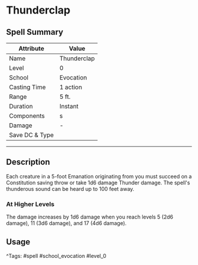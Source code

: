 # Thunderclap

## Spell Summary

| Attribute        | Value                  |
|------------------|------------------------|
| Name             | Thunderclap                 |
| Level            | 0                |
| School           | Evocation          |
| Casting Time     | 1 action              |
| Range            | 5 ft.            |
| Duration         | Instant             |
| Components       | s             |
| Damage           | -               |
| Save DC & Type   |              |

---

## Description

Each creature in a 5-foot Emanation originating from you must succeed on a Constitution saving throw or take 1d6 damage Thunder damage. The spell's thunderous sound can be heard up to 100 feet away.

### At Higher Levels
The damage increases by 1d6 damage when you reach levels 5 (2d6 damage), 11 (3d6 damage), and 17 (4d6 damage).

## Usage


^Tags: #spell #school_evocation #level_0